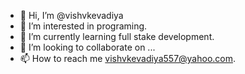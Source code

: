 - 👋 Hi, I’m @vishvkevadiya
- 👀 I’m interested in programing.
- 🌱 I’m currently learning full stake development.
- 💞️ I’m looking to collaborate on ...
- 📫 How to reach me vishvkevadiya557@yahoo.com.

<!---
vishvkevadiya/vishvkevadiya is a ✨ special ✨ repository because its `README.md` (this file) appears on your GitHub profile.
You can click the Preview link to take a look at your changes.
--->

